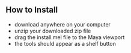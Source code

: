 ## How to Install

* download anywhere on your computer
* unzip your downloaded zip file
* drag the install.mel file to the Maya viewport
* the tools should appear as a shelf button